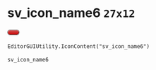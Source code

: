 # sv_icon_name6 `27x12`
<img src="/img/sv_icon_name6.png" width=27 height=12>

``` CSharp
EditorGUIUtility.IconContent("sv_icon_name6")
```
```
sv_icon_name6
```
